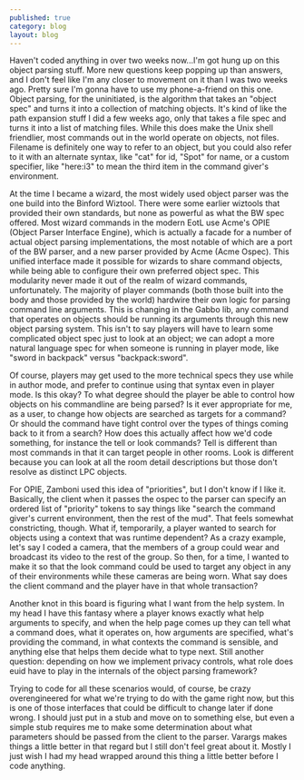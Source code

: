 ```yaml
---
published: true
category: blog
layout: blog
---
```


Haven't coded anything in over two weeks now...I'm got hung up on this object parsing stuff. More new questions keep popping up than answers, and I don't feel like I'm any closer to movement on it than I was two weeks ago. Pretty sure I'm gonna have to use my phone-a-friend on this one. Object parsing, for the uninitiated, is the algorithm that takes an "object spec" and turns it into a collection of matching objects. It's kind of like the path expansion stuff I did a few weeks ago, only that takes a file spec and turns it into a list of matching files. While this does make the Unix shell friendlier, most commands out in the world operate on objects, not files. Filename is definitely one way to refer to an object, but you could also refer to it with an alternate syntax, like "cat" for id, "Spot" for name, or a custom specifier, like "here:i3" to mean the third item in the command giver's environment.

At the time I became a wizard, the most widely used object parser was the one build into the Binford Wiztool. There were some earlier wiztools that provided their own standards, but none as powerful as what the BW spec offered. Most wizard commands in the modern EotL use Acme's OPIE (Object Parser Interface Engine), which is actually a facade for a number of actual object parsing implementations, the most notable of which are a port of the BW parser, and a new parser provided by Acme (Acme Ospec). This unified interface made it possible for wizards to share command objects, while being able to configure their own preferred object spec. This modularity never made it out of the realm of wizard commands, unfortunately. The majority of player commands (both those built into the body and those provided by the world) hardwire their own logic for parsing command line arguments. This is changing in the Gabbo lib, any command that operates on objects should be running its arguments through this new object parsing system. This isn't to say players will have to learn some complicated object spec just to look at an object; we can adopt a more natural language spec for when someone is running in player mode, like "sword in backpack" versus "backpack:sword". 

Of course, players may get used to the more technical specs they use while in author mode, and prefer to continue using that syntax even in player mode. Is this okay? To what degree should the player be able to control how objects on his commandline are being parsed? Is it ever appropriate for me, as a user, to change how objects are searched as targets for a command? Or should the command have tight control over the types of things coming back to it from a search? How does this actually affect how we'd code something, for instance the tell or look commands? Tell is different than most commands in that it can target people in other rooms. Look is different because you can look at all the room detail descriptions but those don't resolve as distinct LPC objects. 

For OPIE, Zamboni used this idea of "priorities", but I don't know if I like it. Basically, the client when it passes the ospec to the parser can specify an ordered list of "priority" tokens to say things like "search the command giver's current environment, then the rest of the mud". That feels somewhat constricting, though. What if, temporarily, a player wanted to search for objects using a context that was runtime dependent? As a crazy example, let's say I coded a camera, that the members of a group could wear and broadcast its video to the rest of the group. So then, for a time, I wanted to make it so that the look command could be used to target any object in any of their environments while these cameras are being worn. What say does the client command and the player have in that whole transaction?

Another knot in this board is figuring what I want from the help system. In my head I have this fantasy where a player knows exactly what help arguments to specify, and when the help page comes up they can tell what a command does, what it operates on, how arguments are specified, what's providing the command, in what contexts the command is sensible, and anything else that helps them decide what to type next. Still another question: depending on how we implement privacy controls, what role does euid have to play in the internals of the object parsing framework?

Trying to code for all these scenarios would, of course, be crazy overengineered for what we're trying to do with the game right now, but this is one of those interfaces that could be difficult to change later if done wrong. I should just put in a stub and move on to something else, but even a simple stub requires me to make some determination about what parameters should be passed from the client to the parser. Varargs makes things a little better in that regard but I still don't feel great about it. Mostly I just wish I had my head wrapped around this thing a little better before I code anything. 
